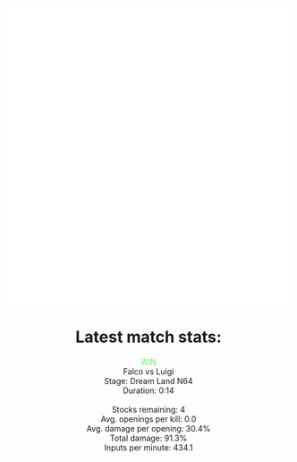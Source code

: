 <div align="center">
    <img src="https://github.com/nachoverdon/nachoverdon/blob/master/profile.svg" width="838" height="530"/>
    <!--START_SECTION:slippi_stats-->
<div>
<h1>Latest match stats:</h1>
<p>
<span style="color: #5f5;">WIN</span>
<br>
<span>Falco vs Luigi</span>
<br>
<span>Stage: Dream Land N64</span>
<br>
<span>Duration: 0:14</span>
<br>
<br>
<span>Stocks remaining: 4</span><br>
<span>Avg. openings per kill: 0.0</span>
<br>
<span>Avg. damage per opening: 30.4%</span>
<br>
<span>Total damage: 91.3%</span>
<br>
<span>Inputs per minute: 434.1</span>
<br>
</p>
</div>
<!--END_SECTION:slippi_stats-->
            
            
</div>
